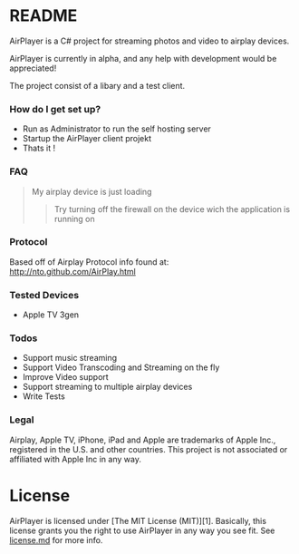 # README #

AirPlayer is a C# project for streaming photos and video to airplay devices. 

AirPlayer is currently in alpha, and any help with development would be appreciated!

The project consist of a libary and a test client. 

### How do I get set up? ###

* Run as Administrator to run the self hosting server
* Startup the AirPlayer client projekt
* Thats it !

### FAQ ###

> My airplay device is just loading
>> Try turning off the firewall on the device wich the application is running on

### Protocol ###
Based off of Airplay Protocol info found at:
http://nto.github.com/AirPlay.html

### Tested Devices ###
* Apple TV 3gen

### Todos ###
 - Support music streaming
 - Support Video Transcoding and Streaming on the fly
 - Improve Video support
 - Support streaming to multiple airplay devices
 - Write Tests

### Legal ###
Airplay, Apple TV, iPhone, iPad and Apple are trademarks of Apple Inc., registered in the U.S. and other countries. This project is not associated or affiliated with Apple Inc in any way.

License
====

AirPlayer is licensed under [The MIT License (MIT)][1]. Basically, this license grants you the right to use AirPlayer in any way you see fit. See [license.md](/license.md) for more info.
